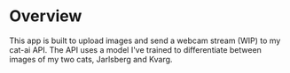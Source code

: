 # Overview

This app is built to upload images and send a webcam stream (WIP) to my cat-ai API. The API uses a model I've trained to differentiate between images of my two cats, Jarlsberg and Kvarg.
